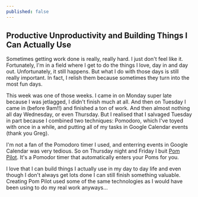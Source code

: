 ```yaml
---
published: false
---
```

## Productive Unproductivity and Building Things I Can Actually Use

Sometimes getting work done is really, really hard. I just don't feel like it. Fortunately, I'm in a field where I get to do the things I love, day in and day out. Unfortunately, it still happens. But what I do with those days is still really important. In fact, I relish them because sometimes they turn into the most fun days. 

This week was one of those weeks. I came in on Monday super late because I was jetlagged, I didn't finish much at all. And then on Tuesday I came in (before 9am!!) and finished a ton of work. And then almost nothing all day Wednesday, or even Thursday. But I realised that I salvaged Tuesday in part because I combined two techniques: Pomodoro, which I've toyed with once in a while, and putting all of my tasks in Google Calendar events (thank you Greg). 

I'm not a fan of the Pomodoro timer I used, and enterring events in Google Calendar was very tedious. So on Thursday night and Friday I buit [Pom Pilot](https://blainelewis1.github.io/pom-pilot). It's a Pomodor timer that automatically enters your Poms for you. 

I love that I can build things I actually use in my day to day life and even though I don't always get lots done I can still finish something valuable. Creating Pom Pilot used some of the same technologies as I would have been using to do my real work anyways...